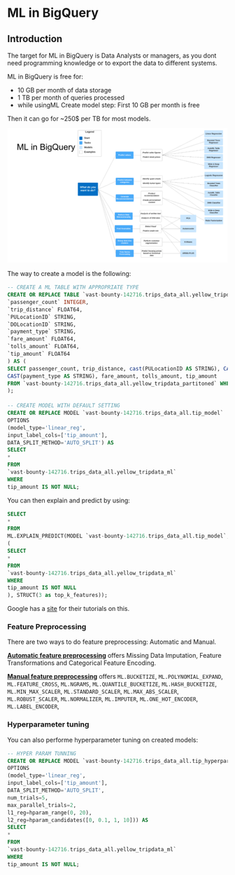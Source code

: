 # ML in BigQuery
## Introduction
The target for ML in BigQuery is Data Analysts or managers, as you dont need programming knowledge or to export the data to different systems.

ML in BigQuery is free for:

* 10 GB per month of data storage
* 1 TB per month of queries processed
* while usingML Create model step: First 10 GB per month is free

Then it can go for ~250$ per TB for most models.

![ml bigquery](./images/ml_bigquery.png)

The way to create a model is the following:

```sql hl_lines="18"
-- CREATE A ML TABLE WITH APPROPRIATE TYPE
CREATE OR REPLACE TABLE `vast-bounty-142716.trips_data_all.yellow_tripdata_ml` (
`passenger_count` INTEGER,
`trip_distance` FLOAT64,
`PULocationID` STRING,
`DOLocationID` STRING,
`payment_type` STRING,
`fare_amount` FLOAT64,
`tolls_amount` FLOAT64,
`tip_amount` FLOAT64
) AS (
SELECT passenger_count, trip_distance, cast(PULocationID AS STRING), CAST(DOLocationID AS STRING),
CAST(payment_type AS STRING), fare_amount, tolls_amount, tip_amount
FROM `vast-bounty-142716.trips_data_all.yellow_tripdata_partitoned` WHERE fare_amount != 0
);

-- CREATE MODEL WITH DEFAULT SETTING
CREATE OR REPLACE MODEL `vast-bounty-142716.trips_data_all.tip_model`
OPTIONS
(model_type='linear_reg',
input_label_cols=['tip_amount'],
DATA_SPLIT_METHOD='AUTO_SPLIT') AS
SELECT
*
FROM
`vast-bounty-142716.trips_data_all.yellow_tripdata_ml`
WHERE
tip_amount IS NOT NULL;
```
You can then explain and predict by using:

```sql
SELECT
*
FROM
ML.EXPLAIN_PREDICT(MODEL `vast-bounty-142716.trips_data_all.tip_model`,
(
SELECT
*
FROM
`vast-bounty-142716.trips_data_all.yellow_tripdata_ml`
WHERE
tip_amount IS NOT NULL
), STRUCT(3 as top_k_features));
```

Google has a [site](https://cloud.google.com/bigquery-ml/docs/tutorials) for their tutorials on this.

### Feature Preprocessing

There are two ways to do feature preprocessing: Automatic and Manual.

[__Automatic feature preprocessing__](https://cloud.google.com/bigquery-ml/docs/reference/standard-sql/bigqueryml-auto-preprocessing) offers Missing Data Imputation, Feature Transformations and Categorical Feature Encoding.

[__Manual feature preprocessing__](https://cloud.google.com/bigquery-ml/docs/reference/standard-sql/bigqueryml-preprocessing-functions) offers  `ML.BUCKETIZE`, `ML.POLYNOMIAL_EXPAND`, `ML.FEATURE_CROSS`, `ML.NGRAMS`, `ML.QUANTILE_BUCKETIZE`, `ML.HASH_BUCKETIZE`, `ML.MIN_MAX_SCALER`, `ML.STANDARD_SCALER`, `ML.MAX_ABS_SCALER`, `ML.ROBUST_SCALER`, `ML.NORMALIZER`, `ML.IMPUTER`, `ML.ONE_HOT_ENCODER`, `ML.LABEL_ENCODER`,

### Hyperparameter tuning

You can also performe hyperparameter tuning on created models:

```sql
-- HYPER PARAM TUNNING
CREATE OR REPLACE MODEL `vast-bounty-142716.trips_data_all.tip_hyperparam_model`
OPTIONS
(model_type='linear_reg',
input_label_cols=['tip_amount'],
DATA_SPLIT_METHOD='AUTO_SPLIT',
num_trials=5,
max_parallel_trials=2,
l1_reg=hparam_range(0, 20),
l2_reg=hparam_candidates([0, 0.1, 1, 10])) AS
SELECT
*
FROM
`vast-bounty-142716.trips_data_all.yellow_tripdata_ml`
WHERE
tip_amount IS NOT NULL;
```